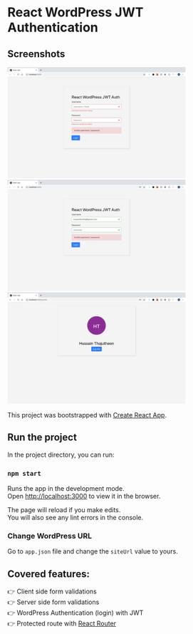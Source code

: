 # React WordPress JWT Authentication

## Screenshots
<img width="400" alt="woocommerce-guset-single" src="https://github.com/hussain-t/react-wordpress-jwt-auth/blob/master/src/images/login-validation1.png">
<img width="400" alt="woocommerce-guset-single" src="https://github.com/hussain-t/react-wordpress-jwt-auth/blob/master/src/images/login-validation2.png">
<img width="400" alt="woocommerce-guset-single" src="https://github.com/hussain-t/react-wordpress-jwt-auth/blob/master/src/images/profile-page.png">


This project was bootstrapped with [Create React App](https://github.com/facebook/create-react-app).

## Run the project

In the project directory, you can run:

### `npm start`

Runs the app in the development mode.<br>
Open [http://localhost:3000](http://localhost:3000) to view it in the browser.

The page will reload if you make edits.<br>
You will also see any lint errors in the console.

### Change WordPress URL

Go to `app.json` file and change the `siteUrl` value to yours.

## Covered features:

👉 Client side form validations<br>
👉 Server side form validations<br>
👉 WordPress Authentication (login) with JWT<br>
👉 Protected route with [React Router](https://reacttraining.com/react-router/)


